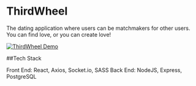 # ThirdWheel

The dating application where users can be matchmakers for other users.
You can find love, or you can create love!

[![ThirdWheel Demo](https://imgur.com/QXcw4HK)](https://www.youtube.com/watch?v=rTRVW-fQdfM&feature=youtu.be)

##Tech Stack

Front End: React, Axios, Socket.io, SASS
Back End: NodeJS, Express, PostgreSQL
